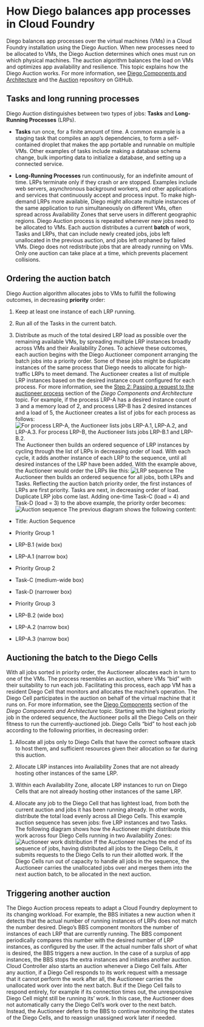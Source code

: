 # How Diego balances app processes in Cloud Foundry
Diego balances app processes over the virtual machines (VMs) in a Cloud Foundry installation
using the Diego Auction. When new processes need to be allocated to VMs,
the Diego Auction determines which ones must run on which physical machines. The auction algorithm balances the load on VMs and optimizes app availability and resilience. This topic explains how the Diego Auction works.
For more information, see [Diego Components and Architecture](https://docs.cloudfoundry.org/concepts/diego/diego-architecture.html) and the [Auction](https://github.com/cloudfoundry-incubator/auction) repository on GitHub.

## Tasks and long running processes
Diego Auction distinguishes between two types of jobs: **Tasks** and **Long-Running Processes** (LRPs).

* **Tasks** run once, for a finite amount of time. A common example is a staging task that compiles an app’s dependencies, to form a self-contained droplet that makes the app portable and runnable on multiple VMs. Other examples of tasks include making a database schema change, bulk importing data to initialize a database, and setting up a connected service.

* **Long-Running Processes** run continuously, for an indefinite amount of time. LRPs terminate only if they crash or are stopped. Examples include web servers, asynchronous background workers, and other applications and services that continuously accept and process input. To make high-demand LRPs more available, Diego might allocate multiple instances of the same application to run simultaneously on different VMs, often spread across Availability Zones that serve users in different geographic regions.
Diego Auction process is repeated whenever new jobs need to be allocated to VMs.
Each auction distributes a current **batch** of work, Tasks and LRPs, that can include newly created jobs, jobs left unallocated in the previous auction, and jobs left orphaned by failed VMs. Diego does not redistribute jobs that are already running on VMs. Only one auction can take place at a time, which prevents placement collisions.

## Ordering the auction batch
Diego Auction algorithm allocates jobs to VMs to fulfill the following outcomes, in decreasing **priority** order:

1. Keep at least one instance of each LRP running.

2. Run all of the Tasks in the current batch.

3. Distribute as much of the total desired LRP load as possible over the remaining available VMs, by spreading multiple LRP instances broadly across VMs and their Availability Zones.
To achieve these outcomes, each auction begins with the Diego Auctioneer component
arranging the batch jobs into a priority order. Some of these jobs might be
duplicate instances of the same process that Diego needs to allocate for high-traffic LRPs to meet demand.
The Auctioneer creates a list of multiple LRP instances based on the
desired instance count configured for each process.
For more information, see the [Step 2: Passing a request to the auctioneer process](https://docs.cloudfoundry.org/concepts/diego/diego-architecture.html#step-2) section of the *Diego Components and Architecture* topic.
For example, if the process LRP-A has a desired instance count of 3 and a memory load of 2, and process LRP-B has 2 desired instances and a load of 5, the Auctioneer creates a list of jobs for each process as follows:
![For process LRP-A, the Auctioneer lists jobs LRP-A.1, LRP-A.2, and LRP-A.3. For process LRP-B, the Auctioneer lists jobs LRP-B.1 and LRP-B.2.](https://docs.cloudfoundry.org/concepts/images/diego/auctioneer-job-list.png)
The Auctioneer then builds an ordered sequence of LRP instances by cycling through the list of LRPs in decreasing order of load. With each cycle, it adds another instance of each LRP to the sequence, until all desired instances of the LRP have been added. With the example above, the Auctioneer would order the LRPs like this:
![LRP sequence](https://docs.cloudfoundry.org/concepts/images/diego/diego-LRP-stack.png)
The Auctioneer then builds an ordered sequence for all jobs, both LRPs and Tasks. Reflecting the auction batch priority order, the first instances of LRPs are first priority. Tasks are next, in decreasing order of load. Duplicate LRP jobs come last.
Adding one-time Task-C (load = 4) and Task-D (load = 3) to the above example, the priority order becomes:
![Auction sequence](https://docs.cloudfoundry.org/concepts/images/diego/diego-auction-stack.png)
The previous diagram shows the following content:

* Title: Auction Sequence

+ Priority Group 1

- LRP-B.1 (wide box)

- LRP-A.1 (narrow box)

+ Priority Group 2

- Task-C (medium-wide box)

- Task-D (narrower box)

+ Priority Group 3

- LRP-B.2 (wide box)

- LRP-A.2 (narrow box)

- LRP-A.3 (narrow box)

## Auctioning the batch to the Diego Cells
With all jobs sorted in priority order, the Auctioneer allocates each in turn to one of the VMs. The process resembles an auction, where VMs “bid” with their suitability to run each job. Facilitating this process, each app VM has a resident Diego Cell that monitors and allocates the machine’s operation. The Diego Cell participates in the auction on behalf of the virtual machine that it runs on. For more information, see the [Diego Components](https://docs.cloudfoundry.org/concepts/diego/diego-architecture.html#components) section of the *Diego Components and Architecture* topic.
Starting with the highest priority job in the ordered sequence, the Auctioneer polls all the Diego Cells on their fitness to run the currently-auctioned job.
Diego Cells “bid” to host each job according to the following priorities, in decreasing order:

1. Allocate all jobs only to Diego Cells that have the correct software stack to host them, and sufficient resources given their allocation so far during this auction.

2. Allocate LRP instances into Availability Zones that are not already hosting other instances of the same LRP.

3. Within each Availability Zone, allocate LRP instances to run on Diego Cells that are not already hosting other instances of the same LRP.

4. Allocate any job to the Diego Cell that has lightest load, from both the current auction and jobs it has been running already. In other words, distribute the total load evenly across all Diego Cells.
This example auction sequence has seven jobs: five LRP instances and two Tasks.
The following diagram shows how the Auctioneer might distribute this work across four Diego Cells running in two Availability Zones:
![Auctioneer work distribution](https://docs.cloudfoundry.org/concepts/images/diego/diego-auction-process.png)
If the Auctioneer reaches the end of its sequence of jobs, having distributed all jobs to the Diego Cells, it submits requests to the Diego Cells to run their allotted work. If the Diego Cells run out of capacity to handle all jobs in the sequence, the Auctioneer carries the unallocated jobs over and merges them into the next auction batch, to be allocated in the next auction.

## Triggering another auction
The Diego Auction process repeats to adapt a Cloud Foundry deployment to its changing workload. For example, the BBS initiates a new auction when it detects that the actual number of running instances of LRPs does not match the number desired. Diego’s BBS component monitors the number of instances of each LRP that are currently running. The BBS component periodically compares this number with the desired number of LRP instances, as configured by the user. If the actual number falls short of what is desired, the BBS triggers a new auction. In the case of a surplus of app instances, the BBS stops the extra instances and initiates another auction.
Cloud Controller also starts an auction whenever a Diego Cell fails. After any auction, if a Diego Cell responds to its work request with a message that it cannot perform the work after all, the Auctioneer carries the unallocated work over into the next batch. But if the Diego Cell fails to respond entirely, for example if its connection times out, the unresponsive Diego Cell might still be running its’ work. In this case, the Auctioneer does not automatically carry the Diego Cell’s work over to the next batch. Instead, the Auctioneer defers to the BBS to continue monitoring the states of the Diego Cells, and to reassign unassigned work later if needed.